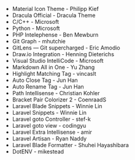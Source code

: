 - Material Icon Theme - Philipp Kief
- Dracula Official - Dracula Theme
- C/C++ - Microsoft
- Python - Microsoft
- PHP Intelephense - Ben Mewburn
- Git Graph - mhutchie
- GitLens — Git supercharged - Eric Amodio
- Draw.io Integration - Henning Dieterichs
- Visual Studio IntelliCode - Microsoft
- Markdown All in One - Yu Zhang
- Highlight Matching Tag - vincaslt
- Auto Close Tag - Jun Han
- Auto Rename Tag - Jun Han
- Path Intellisense - Christian Kohler
- Bracket Pair Colorizer 2 - CoenraadS
- Laravel Blade Snippets - Winnie Lin
- Laravel Snippets - Winnie Lin
- Laravel goto Controller - stef-k
- Laravel goto view - codingyu
- Laravel Extra Intellisense - amir
- Laravel Artisan - Ryan Naddy
- Laravel Blade Formatter - Shuhei Hayashibara
- DotENV - mikestead







